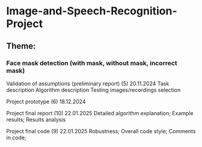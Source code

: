 # Image-and-Speech-Recognition-Project
## Theme:
### Face mask detection (with mask, without mask, incorrect mask)

Validation of assumptions (preliminary report) (5) 20.11.2024
    Task description
    Algorithm description
    Testing images/recordings selection

Project prototype (6) 18.12.2024
    
Project final report (10) 22.01.2025
Detailed algorithm explanation;
Example results;
Results analysis
    
Project final code (9) 22.01.2025
Robustness;
Overall code style;
Comments in code;
